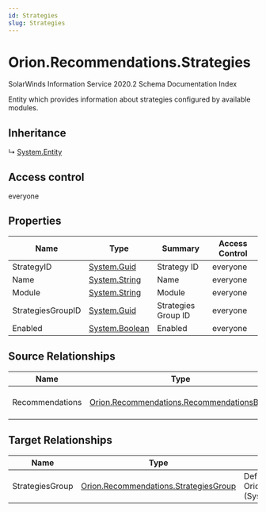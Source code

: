 ```yaml
---
id: Strategies
slug: Strategies
---
```


# Orion.Recommendations.Strategies

SolarWinds Information Service 2020.2 Schema Documentation Index

Entity which provides information about strategies configured by available modules.

## Inheritance

↳ [System.Entity](./../System/Entity)

## Access control

everyone

## Properties

| Name | Type | Summary | Access Control |
| ------ | ------ | ------ | ------ |
| StrategyID | [System.Guid](https://docs.microsoft.com/en-us/dotnet/api/system.guid) | Strategy ID | everyone |
| Name | [System.String](https://docs.microsoft.com/en-us/dotnet/api/system.string) | Name | everyone |
| Module | [System.String](https://docs.microsoft.com/en-us/dotnet/api/system.string) | Module | everyone |
| StrategiesGroupID | [System.Guid](https://docs.microsoft.com/en-us/dotnet/api/system.guid) | Strategies Group ID | everyone |
| Enabled | [System.Boolean](https://docs.microsoft.com/en-us/dotnet/api/system.boolean) | Enabled | everyone |

## Source Relationships

| Name | Type | Notes |
| ------ | ------ | ------ |
| Recommendations | [Orion.Recommendations.RecommendationsBase](./../Orion.Recommendations/RecommendationsBase) | Defined by relationship Orion.Recommendations.RecommendationsToStrategies (System.Reference) |

## Target Relationships

| Name | Type | Notes |
| ------ | ------ | ------ |
| StrategiesGroup | [Orion.Recommendations.StrategiesGroup](./../Orion.Recommendations/StrategiesGroup) | Defined by relationship Orion.Recommendations.StrategiesGroupsToStrategies (System.Reference) |

